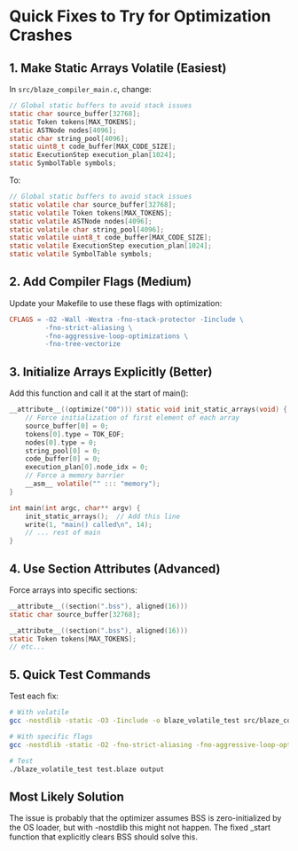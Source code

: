 # Quick Fixes to Try for Optimization Crashes

## 1. Make Static Arrays Volatile (Easiest)
In `src/blaze_compiler_main.c`, change:
```c
// Global static buffers to avoid stack issues
static char source_buffer[32768];
static Token tokens[MAX_TOKENS];
static ASTNode nodes[4096];
static char string_pool[4096];
static uint8_t code_buffer[MAX_CODE_SIZE];
static ExecutionStep execution_plan[1024];
static SymbolTable symbols;
```

To:
```c
// Global static buffers to avoid stack issues
static volatile char source_buffer[32768];
static volatile Token tokens[MAX_TOKENS];
static volatile ASTNode nodes[4096];
static volatile char string_pool[4096];
static volatile uint8_t code_buffer[MAX_CODE_SIZE];
static volatile ExecutionStep execution_plan[1024];
static volatile SymbolTable symbols;
```

## 2. Add Compiler Flags (Medium)
Update your Makefile to use these flags with optimization:
```makefile
CFLAGS = -O2 -Wall -Wextra -fno-stack-protector -Iinclude \
         -fno-strict-aliasing \
         -fno-aggressive-loop-optimizations \
         -fno-tree-vectorize
```

## 3. Initialize Arrays Explicitly (Better)
Add this function and call it at the start of main():
```c
__attribute__((optimize("O0"))) static void init_static_arrays(void) {
    // Force initialization of first element of each array
    source_buffer[0] = 0;
    tokens[0].type = TOK_EOF;
    nodes[0].type = 0;
    string_pool[0] = 0;
    code_buffer[0] = 0;
    execution_plan[0].node_idx = 0;
    // Force a memory barrier
    __asm__ volatile("" ::: "memory");
}

int main(int argc, char** argv) {
    init_static_arrays();  // Add this line
    write(1, "main() called\n", 14);
    // ... rest of main
}
```

## 4. Use Section Attributes (Advanced)
Force arrays into specific sections:
```c
__attribute__((section(".bss"), aligned(16))) 
static char source_buffer[32768];

__attribute__((section(".bss"), aligned(16))) 
static Token tokens[MAX_TOKENS];
// etc...
```

## 5. Quick Test Commands

Test each fix:
```bash
# With volatile
gcc -nostdlib -static -O3 -Iinclude -o blaze_volatile_test src/blaze_compiler_main.c ... 

# With specific flags
gcc -nostdlib -static -O2 -fno-strict-aliasing -fno-aggressive-loop-optimizations -Iinclude -o blaze_flags_test src/blaze_compiler_main.c ...

# Test
./blaze_volatile_test test.blaze output
```

## Most Likely Solution
The issue is probably that the optimizer assumes BSS is zero-initialized by the OS loader, but with -nostdlib this might not happen. The fixed _start function that explicitly clears BSS should solve this.